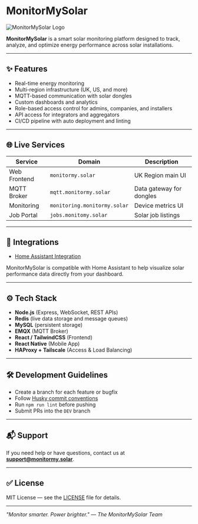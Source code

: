 # MonitorMySolar

![MonitorMySolar Logo](https://monitormy.solar/logo.png)

**MonitorMySolar** is a smart solar monitoring platform designed to track, analyze, and optimize energy performance across solar installations.

---

## ✨ Features

- Real-time energy monitoring
- Multi-region infrastructure (UK, US, and more)
- MQTT-based communication with solar dongles
- Custom dashboards and analytics
- Role-based access control for admins, companies, and installers
- API access for integrators and aggregators
- CI/CD pipeline with auto deployment and linting

---

## 🌐 Live Services

| Service        | Domain                    | Description              |
|----------------|---------------------------|--------------------------|
| Web Frontend   | `monitormy.solar`         | UK Region main UI       |
| MQTT Broker    | `mqtt.monitormy.solar`    | Data gateway for dongles |
| Monitoring     | `monitoring.monitormy.solar` | Device metrics UI       |
| Job Portal     | `jobs.monitomy.solar`     | Solar job listings       |

---

## 🧩 Integrations

- [Home Assistant Integration](https://github.com/MonitorMySolar/home-assistant-integration)

MonitorMySolar is compatible with Home Assistant to help visualize solar performance data directly from your dashboard.

---

## ⚙️ Tech Stack

- **Node.js** (Express, WebSocket, REST APIs)
- **Redis** (live data storage and message queues)
- **MySQL** (persistent storage)
- **EMQX** (MQTT Broker)
- **React / TailwindCSS** (Frontend)
- **React Native** (Mobile App)
- **HAProxy + Tailscale** (Access & Load Balancing)

---

## 🛠 Development Guidelines

- Create a branch for each feature or bugfix
- Follow [Husky commit conventions](https://github.com/MonitorMySolar/conventions)
- Run `npm run lint` before pushing
- Submit PRs into the `DEV` branch

---

## 📬 Support

If you need help or have questions, contact us at **[support@monitormy.solar](mailto:support@monitormy.solar)**.

---

## ✅ License

MIT License — see the [LICENSE](LICENSE) file for details.

---

_"Monitor smarter. Power brighter." — The MonitorMySolar Team_

